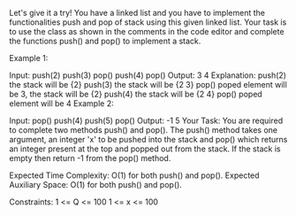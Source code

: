 Let's give it a try! You have a linked list and you have to implement the functionalities push and pop of stack using this given linked list. Your task is to use the class as shown in the comments in the code editor and complete the functions push() and pop() to implement a stack. 

Example 1:

Input: 
push(2)
push(3)
pop()
push(4) 
pop()
Output: 3 4
Explanation: 
push(2)    the stack will be {2}
push(3)    the stack will be {2 3}
pop()      poped element will be 3,
           the stack will be {2}
push(4)    the stack will be {2 4}
pop()      poped element will be 4
Example 2:

Input: 
pop()
push(4)
push(5)
pop()
Output: -1 5
Your Task: You are required to complete two methods push() and pop(). The push() method takes one argument, an integer 'x' to be pushed into the stack and pop() which returns an integer present at the top and popped out from the stack. If the stack is empty then return -1 from the pop() method.

Expected Time Complexity: O(1) for both push() and pop().
Expected Auxiliary Space: O(1) for both push() and pop().

Constraints:
1 <= Q <= 100
1 <= x <= 100

